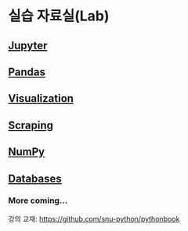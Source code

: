 # 실습 자료실(Lab)

## [Jupyter](jupyter)

## [Pandas](pandas)

## [Visualization](visualization)

## [Scraping](scraping)

## [NumPy](numpy)

## [Databases](db)


### More coming...


강의 교재: <https://github.com/snu-python/pythonbook>
